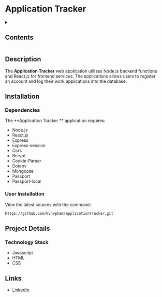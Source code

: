 # Application Tracker

<details><summary><h2>Contents</h2></summary>

* [Description](#description)
* [Installation](#installation)

</details>

## Description

The **Application Tracker** web application utilizes Node.js backend functions and React.js for frontend services. The applications allows users to register an account and log their work applications into the database.

## Installation

### Dependencies

The **Application Tracker ** application requires:

* Node.js
* React.js
* Express
* Express-session
* Cors
* Bcrypt
* Cookie-Parser
* Dotenv
* Mongoose
* Passport
* Passport-local

### User Installation

View the latest sources with the command: 

```bash
https://github.com/kvnvpham/applicationTracker.git
```

## Project Details

### Technology Stack

* Javascript
* HTML
* CSS

## Links

* [LinkedIn](https://www.linkedin.com/in/kvvpham)